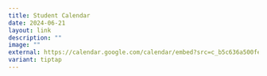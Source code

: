 ```yaml
---
title: Student Calendar
date: 2024-06-21
layout: link
description: ""
image: ""
external: https://calendar.google.com/calendar/embed?src=c_b5c636a500fe24b26b8b2e3da391e17448a38ca2aa3e3a2edaa33e39af157ed9%40group.calendar.google.com&ctz=Asia%2FSingapore
variant: tiptap
---
```


